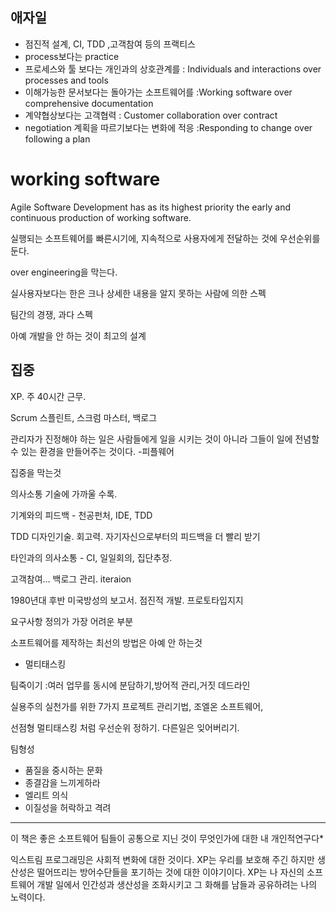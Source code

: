 ## 애자일

* 점진적 설계, CI, TDD ,고객참여 등의 프랙티스
* process보다는 practice
* 프로세스와 툴 보다는 개인과의 상호관계를 : Individuals and interactions over processes and tools
* 이해가능한 문서보다는 돌아가는 소프트웨어를 :Working software over
comprehensive documentation
* 계약협상보다는 고객협력 : Customer collaboration over contract
* negotiation 계획을 따르기보다는 변화에 적응 :Responding to change over
following a plan

# working software

Agile Software Development has as its highest priority the early and
continuous production of working software.

실행되는 소프트웨어를 빠른시기에, 지속적으로 사용자에게 전달하는 것에
우선순위를 둔다.

over engineering을 막는다.

실사용자보다는 한은 크나 상세한 내용을 알지 못하는 사람에 의한 스펙

팀간의 경쟁, 과다 스펙

아예 개발을 안 하는 것이 최고의 설계

## 집중

XP. 주 40시간 근무.

Scrum 스플린트, 스크럼 마스터, 백로그

관리자가 진정해야 하는 일은 사람들에게 일을 시키는 것이 아니라 그들이
일에 전념할 수 있는 환경을 만들어주는 것이다. -피플웨어

집중을 막는것

의사소통 기술에 가까울 수록.

기계와의 피드백 - 천공펀처, IDE, TDD

TDD 디자인기술. 회고력. 자기자신으로부터의 피드백을 더 빨리 받기

타인과의 의사소통 - CI, 일일회의, 집단추정.

고객참여… 백로그 관리. iteraion

1980년대 후반 미국방성의 보고서. 점진적 개발. 프로토타입지지

요구사항 정의가 가장 어려운 부분

소프트웨어를 제작하는 최선의 방법은 아예 안 하는것

- 멀티태스킹

팀죽이기 :여러 업무를 동시에 분담하기,방어적 관리,거짓 데드라인

실용주의 실천가를 위한 7가지 프로젝트 관리기법, 조엘온 소프트웨어,

선점형 멀티태스킹 처럼 우선순위 정하기. 다른일은 잊어버리기.

팀형성

- 품질을 중시하는 문화
- 종결감을 느끼게하라
- 엘리트 의식
- 이질성을 허락하고 격려

---

이 책은 좋은 소프트웨어 팀들이 공통으로 지닌 것이 무엇인가에 대한 내 개인적연구다*

익스트림 프로그래밍은 사회적 변화에 대한 것이다. XP는 우리를 보호해 주긴
하지만 생산성은 떨어뜨리는 방어수단들을 포기하는 것에 대한 이야기이다.
XP는 나 자신의 소프트웨어 개발 일에서 인간성과 생산성을 조화시키고 그
화해를 남들과 공유하려는 나의 노력이다.
